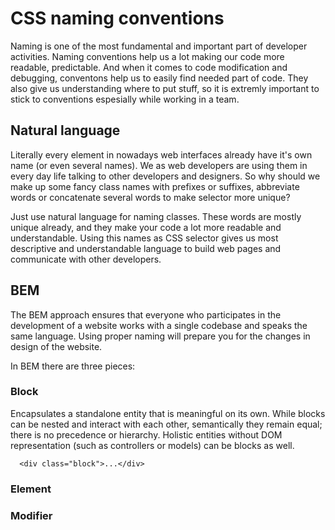 # CSS naming conventions
Naming is one of the most fundamental and important part of developer activities. Naming conventions help us a lot making our code more readable, predictable. And when it comes to code modification and debugging, conventons help us to easily find needed part of code. They also give us understanding where to put stuff, so it is extremly important to stick to conventions espesially while working in a team.

## Natural language
Literally every element in nowadays web interfaces already have it's own name (or even several names). We as web developers are using them in every day life talking to other developers and designers. So why should we make up some fancy class names with prefixes or suffixes, abbreviate words or concatenate several words to make selector more unique?

Just use natural language for naming classes. These words are mostly unique already, and they make your code a lot more readable and understandable. Using this names as CSS selector gives us most descriptive and understandable language to build web pages and communicate with other developers.

## BEM
The BEM approach ensures that everyone who participates in the development of a website works with a single codebase and speaks the same language. Using proper naming will prepare you for the changes in design of the website.

In BEM there are three pieces:

### Block
Encapsulates a standalone entity that is meaningful on its own. While blocks can be nested and interact with each other, semantically they remain equal; there is no precedence or hierarchy. Holistic entities without DOM representation (such as controllers or models) can be blocks as well.

```
  <div class="block">...</div>
```

### Element
### Modifier
